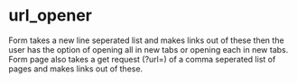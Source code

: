 # url_opener
Form takes a new line seperated list and makes links out of these then the user has the option of opening all in new tabs or opening each in new tabs.
Form page also takes a get request (?url=) of a comma seperated list of pages and makes links out of these. 
